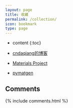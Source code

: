 ```yaml
---
layout: page
title: 收藏
permalink: /collection/
icon: bookmark
type: page
---
```


* content
{:toc}

* [cndaqiang的博客](https://cndaqiang.github.io)


* [Materials Project](https://www.materialsproject.org/)

* [pymatgen](https://pymatgen.org/)

## Comments

{% include comments.html %}
